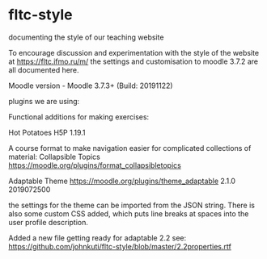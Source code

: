 # fltc-style
documenting the style of our teaching website

To encourage discussion and experimentation with the style of the website at https://fltc.ifmo.ru/m/ the settings and customisation to moodle 3.7.2 are all documented here.

Moodle version - Moodle 3.7.3+ (Build: 20191122)

plugins we are using:

Functional additions for making exercises:

Hot Potatoes
H5P 1.19.1

A course format to make navigation easier for complicated collections of material:
Collapsible Topics https://moodle.org/plugins/format_collapsibletopics

Adaptable Theme https://moodle.org/plugins/theme_adaptable
2.1.0
2019072500

the settings for the theme can be imported from the JSON string.
There is also some custom CSS added, which puts line breaks at spaces into the user profile description.


Added a new file getting ready for adaptable 2.2 see: https://github.com/johnkuti/fltc-style/blob/master/2.2properties.rtf
